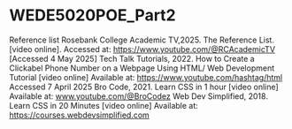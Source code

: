 # WEDE5020POE_Part2
Reference list
Rosebank College Academic TV,2025. The Reference List. [video online]. Accessed at:
<https://www.youtube.com/@RCAcademicTV> [Accessed 4 May 2025]
Tech Talk Tutorials, 2022. How to Create a Clickabel Phone Number on a Webpage Using HTML/ Web Development Tutorial [video online] Available at:
<https://www.youtube.com/hashtag/html> Accessed 7 April 2025
Bro Code, 2021. Learn CSS in 1 hour [video online] Available at:
www.youtube.com/@BroCodez
Web Dev Simplified, 2018. Learn CSS in 20 Minutes [video online] Available at:
https://courses.webdevsimplified.com